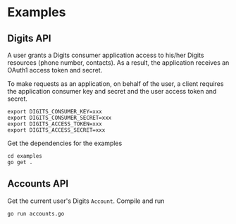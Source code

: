 
# Examples

## Digits API

A user grants a Digits consumer application access to his/her Digits resources (phone number, contacts). As a result, the application receives an OAuth1 access token and secret.

To make requests as an application, on behalf of the user, a client requires the application consumer key and secret and the user access token and secret.

    export DIGITS_CONSUMER_KEY=xxx
    export DIGITS_CONSUMER_SECRET=xxx
    export DIGITS_ACCESS_TOKEN=xxx
    export DIGITS_ACCESS_SECRET=xxx

Get the dependencies for the examples

    cd examples
    go get .

## Accounts API

Get the current user's Digits `Account`. Compile and run

    go run accounts.go
